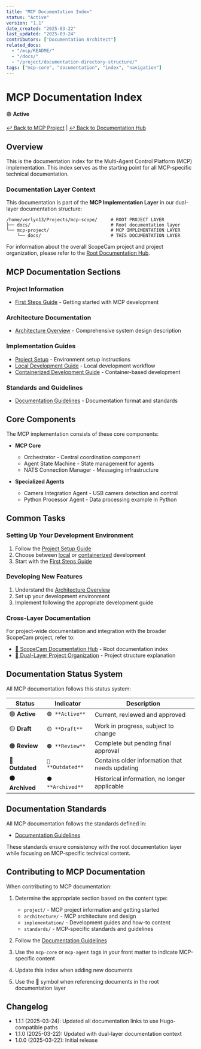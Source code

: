 ```yaml
---
title: "MCP Documentation Index"
status: "Active"
version: "1.1"
date_created: "2025-03-22"
last_updated: "2025-03-24"
contributors: ["Documentation Architect"]
related_docs:
  - "/mcp/README/"
  - "/docs/"
  - "/project/documentation-directory-structure/"
tags: ["mcp-core", "documentation", "index", "navigation"]
---
```


# MCP Documentation Index

🟢 **Active**

[↩️ Back to MCP Project](/mcp/README/) | [↩️ Back to Documentation Hub](/docs/)

## Overview

This is the documentation index for the Multi-Agent Control Platform (MCP) implementation. This index serves as the starting point for all MCP-specific technical documentation.

### Documentation Layer Context

This documentation is part of the **MCP Implementation Layer** in our dual-layer documentation structure:

```
/home/verlyn13/Projects/mcp-scope/     # ROOT PROJECT LAYER
├── docs/                              # Root documentation layer
└── mcp-project/                       # MCP IMPLEMENTATION LAYER
    └── docs/                          # THIS DOCUMENTATION LAYER
```

For information about the overall ScopeCam project and project organization, please refer to the [Root Documentation Hub](/docs/).

## MCP Documentation Sections

### Project Information

- [First Steps Guide](/mcp/getting-started/) - Getting started with MCP development

### Architecture Documentation

- [Architecture Overview](/mcp/architecture/overview/) - Comprehensive system design description

### Implementation Guides

- [Project Setup](/mcp/environment-setup/) - Environment setup instructions
- [Local Development Guide](/mcp/local-development-guide/) - Local development workflow
- [Containerized Development Guide](/mcp/containerized-development-guide/) - Container-based development

### Standards and Guidelines

- [Documentation Guidelines](/mcp/standards/documentation-guidelines/) - Documentation format and standards

## Core Components

The MCP implementation consists of these core components:

- **MCP Core**
  - Orchestrator - Central coordination component
  - Agent State Machine - State management for agents
  - NATS Connection Manager - Messaging infrastructure

- **Specialized Agents**
  - Camera Integration Agent - USB camera detection and control
  - Python Processor Agent - Data processing example in Python

## Common Tasks

### Setting Up Your Development Environment

1. Follow the [Project Setup Guide](/mcp/environment-setup/)
2. Choose between [local](/mcp/local-development-guide/) or [containerized](/mcp/containerized-development-guide/) development
3. Start with the [First Steps Guide](/mcp/getting-started/)

### Developing New Features

1. Understand the [Architecture Overview](/mcp/architecture/overview/)
2. Set up your development environment
3. Implement following the appropriate development guide

### Cross-Layer Documentation

For project-wide documentation and integration with the broader ScopeCam project, refer to:

- [🔄 ScopeCam Documentation Hub](/docs/) - Root documentation index
- [🔄 Dual-Layer Project Organization](/project/documentation-directory-structure/) - Project structure explanation

## Documentation Status System

All MCP documentation follows this status system:

| Status | Indicator | Description | 
|--------|-----------|-------------|
| 🟢 **Active** | `🟢 **Active**` | Current, reviewed and approved |
| 🟡 **Draft** | `🟡 **Draft**` | Work in progress, subject to change |
| 🟠 **Review** | `🟠 **Review**` | Complete but pending final approval |
| 🔴 **Outdated** | `🔴 **Outdated**` | Contains older information that needs updating |
| ⚫ **Archived** | `⚫ **Archived**` | Historical information, no longer applicable |

## Documentation Standards

All MCP documentation follows the standards defined in:

- [Documentation Guidelines](/mcp/standards/documentation-guidelines/)

These standards ensure consistency with the root documentation layer while focusing on MCP-specific technical content.

## Contributing to MCP Documentation

When contributing to MCP documentation:

1. Determine the appropriate section based on the content type:
   - `project/` - MCP project information and getting started
   - `architecture/` - MCP architecture and design
   - `implementation/` - Development guides and how-to content
   - `standards/` - MCP-specific standards and guidelines

2. Follow the [Documentation Guidelines](/mcp/standards/documentation-guidelines/)

3. Use the `mcp-core` or `mcp-agent` tags in your front matter to indicate MCP-specific content

4. Update this index when adding new documents

5. Use the 🔄 symbol when referencing documents in the root documentation layer

## Changelog

- 1.1.1 (2025-03-24): Updated all documentation links to use Hugo-compatible paths
- 1.1.0 (2025-03-22): Updated with dual-layer documentation context
- 1.0.0 (2025-03-22): Initial release
